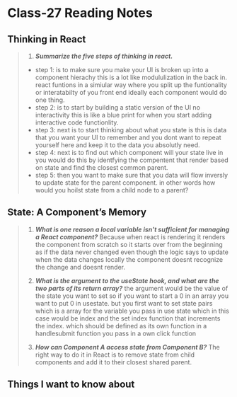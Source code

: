 # Class-27 Reading Notes

## Thinking in React

> 1. ***Summarize the five steps of thinking in react.***
>  - step 1: is to make sure you make your UI is broken up into a component hierachy this is a lot like modululization in the back in. react funtions in a simiular way where you split up the funtionality or interatabilty of you front end ideally each component would do one thing.
> - step 2: is to start by building a static version of the UI no interactivity this is like a blue print for when you start adding interactive code functionlity.
> - step 3: next is to start thinking about what you state is this is data that you want your UI to remember and you dont want to repeat yourself here and keep it to the data you absolutly need.
> - step 4: next is to find out which component will your state live in you would do this by identfying the compentent that render based on state and find the closest common parent.
> - step 5: then you want to make sure that you data will flow inversly to update state for the parent component. in other words how would you hoilst state from a child node to a parent?


## State: A Component’s Memory

> 1. ***What is one reason a local variable isn’t sufficient for managing a React component?***
>  Because when react is rendering it renders the component from scratch so it starts over from the beginning as if the data never changed even though the logic says to update when the data changes locally the component doesnt recognize the change and doesnt render.  
>
> 2. ***What is the argument to the useState hook, and what are the two parts of its return array?***
> the argument would be the value of the state you want to set so if you want to start a 0 in an array you want to put 0 in usestate. but you first want to set state pairs which is a array for the variable you pass in use state which in this case would be index and the set index function that increments the index. which should be defined as its own function in a handlesubmit function you pass in a own click function
>
> 3. ***How can Component A access state from Component B?***
> The right way to do it in React is to remove state from child components and add it to their closest shared parent. 
>

## Things I want to know about
